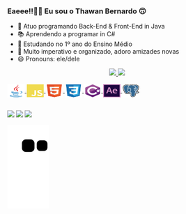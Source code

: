 ### Eaeee!!👋🏽 Eu sou o Thawan Bernardo 🙃
- 🔭 Atuo programando Back-End & Front-End in Java
- 📚 Aprendendo a programar in C#
- 🌱 Estudando no 1º ano do Ensino Médio
- 💬 Muito imperativo e organizado, adoro amizades novas
- 😄 Pronouns: ele/dele

<div align="center">
  <a href="https://github.com/thawanDev">
  <img height="180em" src="https://github-readme-stats.vercel.app/api?username=thawanDev&show_icons=true&theme=github_dark&include_all_commits=true&count_private=true"/>
  <img height="180em" src="https://github-readme-stats.vercel.app/api/top-langs/?username=thawanDev&layout=compact&langs_count=7&theme=github_dark"/>
</div>
  <div style="display: inline_block"><br>
  <img align="center" alt="Thawan-Java" height="30" width="40" src="https://github.com/devicons/devicon/blob/master/icons/java/java-original.svg">  
  <img align="center" alt="Thawan-Js" height="30" width="40" src="https://raw.githubusercontent.com/devicons/devicon/master/icons/javascript/javascript-plain.svg">
  <img align="center" alt="Thawan-HTML" height="30" width="40" src="https://raw.githubusercontent.com/devicons/devicon/master/icons/html5/html5-original.svg">
  <img align="center" alt="Thawan-CSS" height="30" width="40" src="https://raw.githubusercontent.com/devicons/devicon/master/icons/css3/css3-original.svg">
  <img align="center" alt="Thawan-Csharp" height="30" width="40" src="https://raw.githubusercontent.com/devicons/devicon/master/icons/csharp/csharp-original.svg">
  <img align="center" alt="Thawan-AfterEffects" height="30" width="40" src="https://github.com/devicons/devicon/blob/master/icons/aftereffects/aftereffects-original.svg">  
  <img align="center" alt="Thawan-PostgreSQL" height="30" width="40" src="https://github.com/devicons/devicon/blob/master/icons/postgresql/postgresql-original.svg">
</div>
  
  ##
  
  <div> 
  <a href="https://www.youtube.com/channel/UCzwXNgWQW65J1zESlKeYSIw" target="_blank"><img src="https://img.shields.io/badge/YouTube-FF0000?style=for-the-badge&logo=youtube&logoColor=white" target="_blank"></a>
  <a href="https://instagram.com/thawann__" target="_blank"><img src="https://img.shields.io/badge/-Instagram-%23E4405F?style=for-the-badge&logo=instagram&logoColor=white" target="_blank"></a>
  <a href="https://www.linkedin.com/in/thawan-bernardo-carls-776363205/" target="_blank"><img src="https://img.shields.io/badge/-LinkedIn-%230077B5?style=for-the-badge&logo=linkedin&logoColor=white" target="_blank"></a> 
 
  ![Snake animation](https://github.com/rafaballerini/rafaballerini/blob/output/github-contribution-grid-snake.svg)
 
</div>

